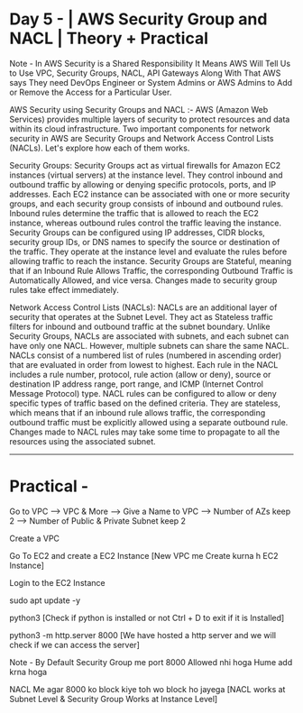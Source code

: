 
Day 5 - | AWS Security Group and NACL | Theory + Practical  
=========================================================================================


Note - In AWS Security is a Shared Responsibility It Means AWS Will Tell Us to Use VPC, Security Groups, NACL, API Gateways Along With That AWS says They need DevOps Engineer or System Admins or AWS Admins to Add or Remove the Access for a Particular User.




AWS Security using Security Groups and NACL :- AWS (Amazon Web Services) provides multiple layers of security to protect resources and data within its cloud infrastructure. Two important components for network security in AWS are Security Groups and Network Access Control Lists (NACLs). Let's explore how each of them works.



Security Groups:
    Security Groups act as virtual firewalls for Amazon EC2 instances (virtual servers) at the instance level. They control inbound and outbound traffic by allowing or denying specific protocols, ports, and IP addresses.
    Each EC2 instance can be associated with one or more security groups, and each security group consists of inbound and outbound rules.
    Inbound rules determine the traffic that is allowed to reach the EC2 instance, whereas outbound rules control the traffic leaving the instance.
    Security Groups can be configured using IP addresses, CIDR blocks, security group IDs, or DNS names to specify the source or destination of the traffic.
    They operate at the instance level and evaluate the rules before allowing traffic to reach the instance.
    Security Groups are Stateful, meaning that if an Inbound Rule Allows Traffic, the corresponding Outbound Traffic is Automatically Allowed, and vice versa.
    Changes made to security group rules take effect immediately.



Network Access Control Lists (NACLs):
    NACLs are an additional layer of security that operates at the Subnet Level. They act as Stateless traffic filters for inbound and outbound traffic at the subnet boundary.
    Unlike Security Groups, NACLs are associated with subnets, and each subnet can have only one NACL. However, multiple subnets can share the same NACL.
    NACLs consist of a numbered list of rules (numbered in ascending order) that are evaluated in order from lowest to highest.
    Each rule in the NACL includes a rule number, protocol, rule action (allow or deny), source or destination IP address range, port range, and ICMP (Internet Control Message Protocol) type.
    NACL rules can be configured to allow or deny specific types of traffic based on the defined criteria.
    They are stateless, which means that if an inbound rule allows traffic, the corresponding outbound traffic must be explicitly allowed using a separate outbound rule.
    Changes made to NACL rules may take some time to propagate to all the resources using the associated subnet.
	



-------------------------------------------------------------------------------------------------------------------------------------------------------------------------------------------------------------------------------------------------




Practical -
============


Go to VPC    -->  VPC & More  --> Give a Name to VPC  -->  Number of AZs keep 2   -->  Number of Public & Private Subnet keep 2 


Create a VPC  


Go To EC2 and create a EC2 Instance  [New VPC me Create kurna h EC2 Instance]


Login to the EC2 Instance


sudo apt update -y 


python3   [Check if python is installed or not Ctrl + D to exit if it is Installed]


python3 -m http.server 8000  [We have hosted a http server and we will check if we can access the server]



Note - By Default Security Group me port 8000 Allowed nhi hoga Hume add krna hoga

NACL Me agar 8000 ko block kiye toh wo block ho jayega [NACL works at Subnet Level & Security Group Works at Instance Level]
